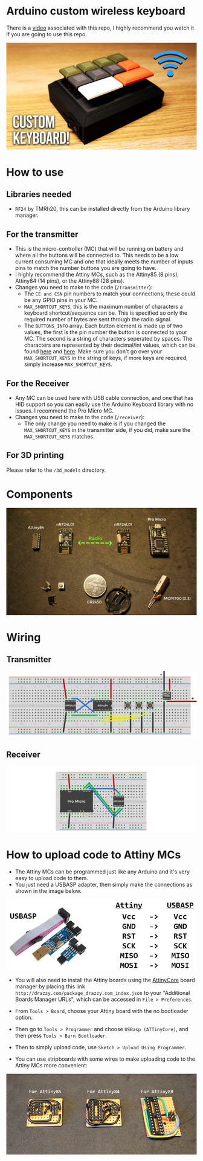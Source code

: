 # Arduino custom wireless keyboard

There is a [video](https://youtu.be/N5rOW5Bu1kc) associated with this repo, I highly recommend you watch it if you are going to use this repo.

[![Video](readme_imgs/thumbnail.png)](https://youtu.be/N5rOW5Bu1kc "Arduino wireless keyboard")

# How to use

## Libraries needed

- `RF24` by TMRh20, this can be installed directly from the Arduino library manager.


## For the transmitter

- This is the micro-controller (MC) that will be running on battery and where all the buttons will be connected to. This needs to be a low current consuming MC and one that ideally meets the number of inputs pins to match the number buttons you are going to have.
- I highly recommend the Attiny MCs, such as the Attiny85 (8 pins), Attiny84 (14 pins), or the Attiny88 (28 pins).
- Changes you need to make to the code (`/transmitter`):
    - The `CE and CSN` pin numbers to match your connections, these could be any GPIO pins in your MC.
    - `MAX_SHORTCUT_KEYS`, this is the maximum number of characters a keyboard shortcut/sequence can be. This is specified so only the required number of bytes are sent through the radio signal.
    - The `BUTTONS_INFO` array. Each button element is made up of two values, the first is the pin number the button is connected to your MC. The second is a string of characters seperated by spaces. The characters are represented by their decimal/int values, which can be found [here](http://www.asciitable.com/) and [here](https://www.arduino.cc/reference/en/language/functions/usb/keyboard/keyboardmodifiers/). Make sure you don't go over your `MAX_SHORTCUT_KEYS` in the string of keys, if more keys are required, simply increase `MAX_SHORTCUT_KEYS`.


## For the Receiver

- Any MC can be used here with USB cable connection, and one that has HID support so you can easily use the Arduino Keyboard library with no issues. I recommend the Pro Micro MC.
- Changes you need to make to the code (`/receiver`):
    - The only change you need to make is if you changed the `MAX_SHORTCUT_KEYS` in the transmitter side, if you did, make sure the `MAX_SHORTCUT_KEYS` matches.



## For 3D printing

Please refer to the `/3d_models` directory.


# Components

<img src="readme_imgs/components.PNG">


# Wiring

## Transmitter
<img src="readme_imgs/tran_wiring.png">


## Receiver
<img src="readme_imgs/recv_wiring.png">


# How to upload code to Attiny MCs

- The Attiny MCs can be programmed just like any Arduino and it's very easy to upload code to them.
- You just need a USBASP adapter, then simply make the connections as shown in the image below.

<img src="readme_imgs/usbasp.PNG">


- You will also need to install the Attiny boards using the [AttinyCore](https://github.com/SpenceKonde/ATTinyCore) board manager by placing this link `http://drazzy.com/package_drazzy.com_index.json` to your "Additional Boards Manager URLs", which can be accessed in `File > Preferences`.

- From `Tools > Board`, choose your Attiny board with the no bootloader option.
- Then go to `Tools > Programmer` and choose `USBasp (ATTinyCore)`, and then press `Tools > Burn Bootloader`.
- Then to simply upload code, use `Sketch > Upload Using Programmer`.

- You can use stripboards with some wires to make uploading code to the Attiny MCs more convenient:

<img src="readme_imgs/attiny_stripboards.PNG">